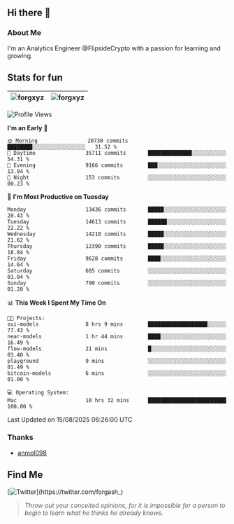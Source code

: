 ## Hi there 👋

### About Me

I'm an Analytics Engineer @FlipsideCrypto with a passion for learning and growing.
  
## Stats for fun

| <img align="center" src="https://github-readme-streak-stats.herokuapp.com/?user=forgxyz&theme=tokyonight" alt="forgxyz" /> | <img align="center" src="https://github-readme-stats.vercel.app/api?username=forgxyz&theme=tokyonight&show_icons=true" alt="forgxyz" /> |
| ------------- |------------- |


<!--START_SECTION:waka-->
![Profile Views](http://img.shields.io/badge/Profile%20Views-0-blue)

**I'm an Early 🐤** 

```text
🌞 Morning                20730 commits       ████████░░░░░░░░░░░░░░░░░   31.52 % 
🌆 Daytime                35711 commits       ██████████████░░░░░░░░░░░   54.31 % 
🌃 Evening                9166 commits        ███░░░░░░░░░░░░░░░░░░░░░░   13.94 % 
🌙 Night                  153 commits         ░░░░░░░░░░░░░░░░░░░░░░░░░   00.23 % 
```
📅 **I'm Most Productive on Tuesday** 

```text
Monday                   13436 commits       █████░░░░░░░░░░░░░░░░░░░░   20.43 % 
Tuesday                  14613 commits       ██████░░░░░░░░░░░░░░░░░░░   22.22 % 
Wednesday                14218 commits       █████░░░░░░░░░░░░░░░░░░░░   21.62 % 
Thursday                 12390 commits       █████░░░░░░░░░░░░░░░░░░░░   18.84 % 
Friday                   9628 commits        ████░░░░░░░░░░░░░░░░░░░░░   14.64 % 
Saturday                 685 commits         ░░░░░░░░░░░░░░░░░░░░░░░░░   01.04 % 
Sunday                   790 commits         ░░░░░░░░░░░░░░░░░░░░░░░░░   01.20 % 
```


📊 **This Week I Spent My Time On** 

```text
🐱‍💻 Projects: 
sui-models               8 hrs 9 mins        ███████████████████░░░░░░   77.43 % 
near-models              1 hr 44 mins        ████░░░░░░░░░░░░░░░░░░░░░   16.49 % 
flow-models              21 mins             █░░░░░░░░░░░░░░░░░░░░░░░░   03.40 % 
playground               9 mins              ░░░░░░░░░░░░░░░░░░░░░░░░░   01.49 % 
bitcoin-models           6 mins              ░░░░░░░░░░░░░░░░░░░░░░░░░   01.00 % 

💻 Operating System: 
Mac                      10 hrs 32 mins      █████████████████████████   100.00 % 
```


 Last Updated on 15/08/2025 06:26:00 UTC
<!--END_SECTION:waka-->

### Thanks
 - [anmol098](https://github.com/anmol098/waka-readme-stats/)
  
## Find Me
[![Twitter](https://img.shields.io/twitter/url/https/twitter.com/forgash_.svg?style=social&label=Follow%20%40forgash_)](https://twitter.com/forgash_)


> *Throw out your conceited opinions, for it is impossible for a person to begin to learn what he thinks he already knows.* 
